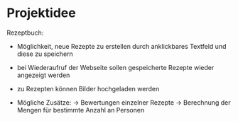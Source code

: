 # Projektidee

Rezeptbuch:

- Möglichkeit, neue Rezepte zu erstellen durch anklickbares Textfeld und diese zu speichern

- bei Wiederaufruf der Webseite sollen gespeicherte Rezepte wieder angezeigt werden

- zu Rezepten können Bilder hochgeladen werden

- Mögliche Zusätze:
-> Bewertungen einzelner Rezepte
-> Berechnung der Mengen für bestimmte Anzahl an Personen  

